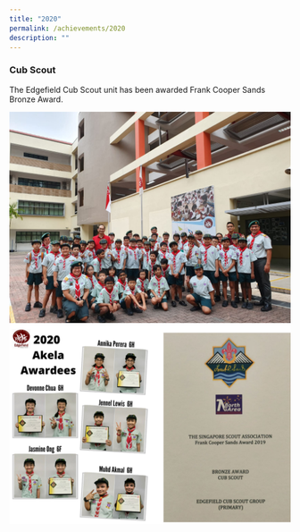 ```yaml
---
title: "2020"
permalink: /achievements/2020
description: ""
---
```

### Cub Scout
The Edgefield Cub Scout unit has been awarded Frank Cooper Sands Bronze Award.

![](/images/Scout%20Photo%2012%20June.jpg)
![](/images/Scout%202021.png)